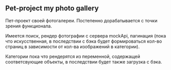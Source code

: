 ## Pet-project my photo gallery

Пет-проект своей фотогалереи. Постепенно дорабатывается с точки зрения функционала.

Имеется поиск, рендер фотографии с сервера mockApi, пагинация (пока что искусственная, в последствии с бэка будет формироваться кол-во страниц в зависимости от кол-ва изображений в категории).

Категории пока что рендерятся из переменной, содержащей соответсвующие объекты, в последствии будет также загрузка с бэка.
